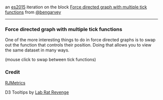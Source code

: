 an [es2015](https://babeljs.io/learn-es2015/) iteration on the block [Force directed graph with multiple tick functions](https://bl.ocks.org/bengarvey/a2529aae58968ba9b5e31595971fa88f) from [@bengarvey](https://twitter.com/bengarvey)

---

### Force directed graph with multiple tick functions

One of the more interesting things to do in force directed graphs is to swap out the function 
that controls their position. Doing that allows you to view the same dataset in many ways. 

(mouse click to swap between tick functions)

### Credit 
<a href="http://rjmetrics.com">RJMetrics</a>

D3 Tooltips by <a href="http://labratrevenge.com">Lab Rat Revenge</a>

